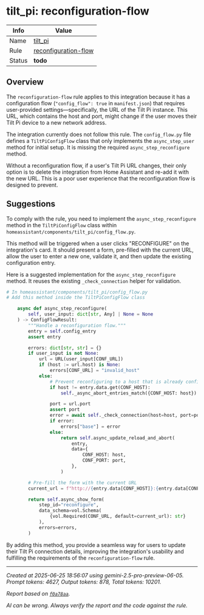 # tilt_pi: reconfiguration-flow

| Info   | Value                                                                    |
|--------|--------------------------------------------------------------------------|
| Name   | [tilt_pi](https://www.home-assistant.io/integrations/tilt_pi/) |
| Rule   | [reconfiguration-flow](https://developers.home-assistant.io/docs/core/integration-quality-scale/rules/reconfiguration-flow)                                                     |
| Status | **todo**                                                                 |

## Overview

The `reconfiguration-flow` rule applies to this integration because it has a configuration flow (`"config_flow": true` in `manifest.json`) that requires user-provided settings—specifically, the URL of the Tilt Pi instance. This URL, which contains the host and port, might change if the user moves their Tilt Pi device to a new network address.

The integration currently does not follow this rule. The `config_flow.py` file defines a `TiltPiConfigFlow` class that only implements the `async_step_user` method for initial setup. It is missing the required `async_step_reconfigure` method.

Without a reconfiguration flow, if a user's Tilt Pi URL changes, their only option is to delete the integration from Home Assistant and re-add it with the new URL. This is a poor user experience that the reconfiguration flow is designed to prevent.

## Suggestions

To comply with the rule, you need to implement the `async_step_reconfigure` method in the `TiltPiConfigFlow` class within `homeassistant/components/tilt_pi/config_flow.py`.

This method will be triggered when a user clicks "RECONFIGURE" on the integration's card. It should present a form, pre-filled with the current URL, allow the user to enter a new one, validate it, and then update the existing configuration entry.

Here is a suggested implementation for the `async_step_reconfigure` method. It reuses the existing `_check_connection` helper for validation.

```python
# In homeassistant/components/tilt_pi/config_flow.py
# Add this method inside the TiltPiConfigFlow class

    async def async_step_reconfigure(
        self, user_input: dict[str, Any] | None = None
    ) -> ConfigFlowResult:
        """Handle a reconfiguration flow."""
        entry = self.config_entry
        assert entry

        errors: dict[str, str] = {}
        if user_input is not None:
            url = URL(user_input[CONF_URL])
            if (host := url.host) is None:
                errors[CONF_URL] = "invalid_host"
            else:
                # Prevent reconfiguring to a host that is already configured in another entry
                if host != entry.data.get(CONF_HOST):
                    self._async_abort_entries_match({CONF_HOST: host})

                port = url.port
                assert port
                error = await self._check_connection(host=host, port=port)
                if error:
                    errors["base"] = error
                else:
                    return self.async_update_reload_and_abort(
                        entry,
                        data={
                            CONF_HOST: host,
                            CONF_PORT: port,
                        },
                    )

        # Pre-fill the form with the current URL
        current_url = f"http://{entry.data[CONF_HOST]}:{entry.data[CONF_PORT]}"

        return self.async_show_form(
            step_id="reconfigure",
            data_schema=vol.Schema(
                {vol.Required(CONF_URL, default=current_url): str}
            ),
            errors=errors,
        )
```

By adding this method, you provide a seamless way for users to update their Tilt Pi connection details, improving the integration's usability and fulfilling the requirements of the `reconfiguration-flow` rule.

---

_Created at 2025-06-25 18:56:07 using gemini-2.5-pro-preview-06-05. Prompt tokens: 4627, Output tokens: 878, Total tokens: 10201._

_Report based on [`f0a78aa`](https://github.com/home-assistant/core/tree/f0a78aadbe1ed91862f40c87da69b37962c1f0d7)._

_AI can be wrong. Always verify the report and the code against the rule._
